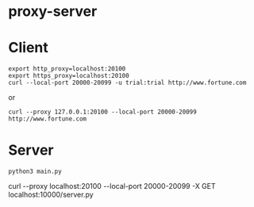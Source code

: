 proxy-server
============

# Client
```shell
export http_proxy=localhost:20100
export https_proxy=localhost:20100
curl --local-port 20000-20099 -u trial:trial http://www.fortune.com
```

or 

```shell
curl --proxy 127.0.0.1:20100 --local-port 20000-20099 http://www.fortune.com
```

# Server
```shell
python3 main.py
```

curl --proxy localhost:20100 --local-port 20000-20099 -X GET localhost:10000/server.py

